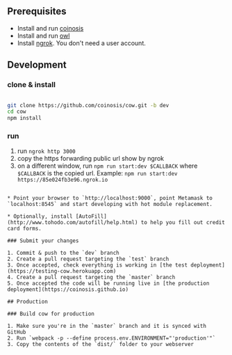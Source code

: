 ## Prerequisites

* Install and run [coinosis](https://github.com/coinosis/coinosis)
* Install and run [owl](https://github.com/coinosis/owl)
* Install [ngrok](https://ngrok.com/). You don't need a user account.

## Development

### clone & install

```bash

git clone https://github.com/coinosis/cow.git -b dev
cd cow
npm install

```

### run

1. run `ngrok http 3000`
2. copy the https forwarding public url show by ngrok
3. on a different window, run `npm run start:dev $CALLBACK` where `$CALLBACK` is the copied url. Example: `npm run start:dev https://85e024fb3e96.ngrok.io`

```

* Point your browser to `http://localhost:9000`, point Metamask to `localhost:8545` and start developing with hot module replacement.

* Optionally, install [AutoFill](http://www.tohodo.com/autofill/help.html) to help you fill out credit card forms.

### Submit your changes

1. Commit & push to the `dev` branch
2. Create a pull request targeting the `test` branch
3. Once accepted, check everything is working in [the test deployment](https://testing-cow.herokuapp.com)
4. Create a pull request targeting the `master` branch
5. Once accepted the code will be running live in [the production deployment](https://coinosis.github.io)

## Production

### Build cow for production

1. Make sure you're in the `master` branch and it is synced with GitHub
2. Run `webpack -p --define process.env.ENVIRONMENT="'production'"`
3. Copy the contents of the `dist/` folder to your webserver
